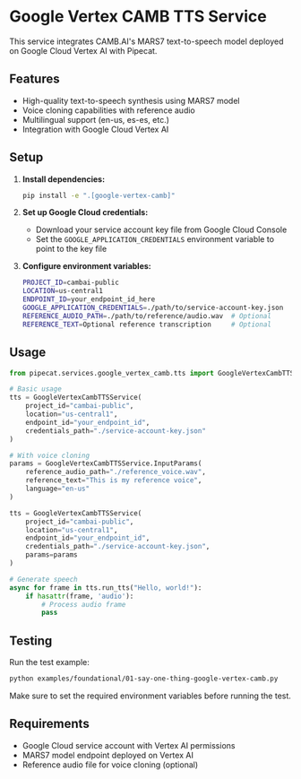 # Google Vertex CAMB TTS Service

This service integrates CAMB.AI's MARS7 text-to-speech model deployed on Google Cloud Vertex AI with Pipecat.

## Features

- High-quality text-to-speech synthesis using MARS7 model
- Voice cloning capabilities with reference audio
- Multilingual support (en-us, es-es, etc.)
- Integration with Google Cloud Vertex AI

## Setup

1. **Install dependencies:**
   ```bash
   pip install -e ".[google-vertex-camb]"
   ```

2. **Set up Google Cloud credentials:**
   - Download your service account key file from Google Cloud Console
   - Set the `GOOGLE_APPLICATION_CREDENTIALS` environment variable to point to the key file

3. **Configure environment variables:**
   ```bash
   PROJECT_ID=cambai-public
   LOCATION=us-central1
   ENDPOINT_ID=your_endpoint_id_here
   GOOGLE_APPLICATION_CREDENTIALS=./path/to/service-account-key.json
   REFERENCE_AUDIO_PATH=./path/to/reference/audio.wav  # Optional
   REFERENCE_TEXT=Optional reference transcription     # Optional
   ```

## Usage

```python
from pipecat.services.google_vertex_camb.tts import GoogleVertexCambTTSService

# Basic usage
tts = GoogleVertexCambTTSService(
    project_id="cambai-public",
    location="us-central1", 
    endpoint_id="your_endpoint_id",
    credentials_path="./service-account-key.json"
)

# With voice cloning
params = GoogleVertexCambTTSService.InputParams(
    reference_audio_path="./reference_voice.wav",
    reference_text="This is my reference voice",
    language="en-us"
)

tts = GoogleVertexCambTTSService(
    project_id="cambai-public",
    location="us-central1",
    endpoint_id="your_endpoint_id", 
    credentials_path="./service-account-key.json",
    params=params
)

# Generate speech
async for frame in tts.run_tts("Hello, world!"):
    if hasattr(frame, 'audio'):
        # Process audio frame
        pass
```

## Testing

Run the test example:

```bash
python examples/foundational/01-say-one-thing-google-vertex-camb.py
```

Make sure to set the required environment variables before running the test.

## Requirements

- Google Cloud service account with Vertex AI permissions
- MARS7 model endpoint deployed on Vertex AI
- Reference audio file for voice cloning (optional)